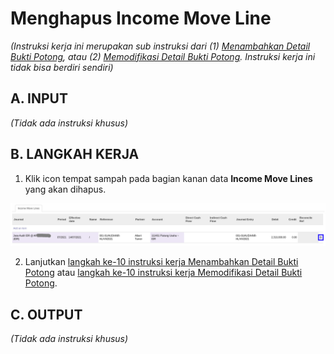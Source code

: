 # Menghapus Income Move Line

*(Instruksi kerja ini merupakan sub instruksi dari (1) [Menambahkan Detail Bukti Potong](./menambahkan-detail-bukti-potong.md), atau (2) [Memodifikasi Detail Bukti Potong](./memodifikasi-detail-bukti-potong.md). Instruksi kerja ini tidak bisa berdiri sendiri)*


## A. INPUT

*(Tidak ada instruksi khusus)*

## B. LANGKAH KERJA

1. Klik icon tempat sampah pada bagian kanan data **Income Move Lines** yang akan dihapus.

![](../../img/bukpot-pph-21-tidak-final/icon-hapus-item-income-move-line.png)

2. Lanjutkan [langkah ke-10 instruksi kerja Menambahkan Detail Bukti Potong](./menambahkan-detail-bukti-potong.md#l10) atau [langkah ke-10 instruksi kerja Memodifikasi Detail Bukti Potong](./memodifikasi-detail-bukti-potong.md#l10).

## C. OUTPUT

*(Tidak ada instruksi khusus)*

